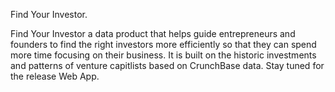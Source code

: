 Find Your Investor.

Find Your Investor a data product that helps guide entrepreneurs and founders to find the right investors more efficiently so that they can spend more time focusing on their business.  It is built on the historic investments and patterns of venture capitlists based on CrunchBase data.  Stay tuned for the release Web App.  